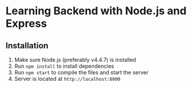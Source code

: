 # Learning Backend with Node.js and Express

## Installation
1. Make sure Node.js (preferably v4.4.7) is installed
2. Run ```npm install``` to install dependencies
3. Run ```npm start``` to compile the files and start the server
4. Server is located at ```http://localhost:8000```
